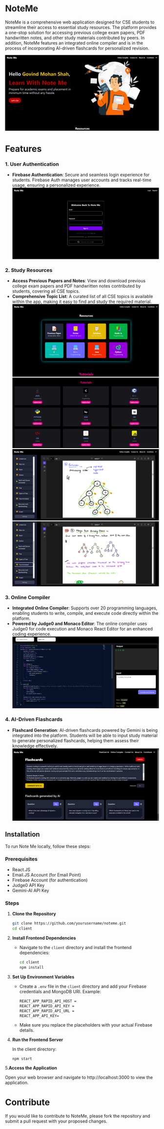 # NoteMe

NoteMe is a comprehensive web application designed for CSE students to streamline their access to essential study resources. The platform provides a one-stop solution for accessing previous college exam papers, PDF handwritten notes, and other study materials contributed by peers. In addition, NoteMe features an integrated online compiler and is in the process of incorporating AI-driven flashcards for personalized revision.

<img src="https://github.com/govindmohan0/Note-Me/blob/main/client/Output/Screenshot%202024-08-22%20211133.png">
<br>

# Features

### 1. **User Authentication**
- **Firebase Authentication**: Secure and seamless login experience for students. Firebase Auth manages user accounts and tracks real-time usage, ensuring a personalized experience.
  <img src="https://github.com/govindmohan0/Note-Me/blob/main/client/Output/Screenshot%202024-08-22%20212227.png">

### 2. **Study Resources**
- **Access Previous Papers and Notes**: View and download previous college exam papers and PDF handwritten notes contributed by students, covering all CSE topics.
- **Comprehensive Topic List**: A curated list of all CSE topics is available within the app, making it easy to find and study the required material.
  <img src="https://github.com/govindmohan0/Note-Me/blob/main/client/Output/Screenshot%202024-08-22%20211155.png"><br>
  <img src="https://github.com/govindmohan0/Note-Me/blob/main/client/Output/Screenshot%202024-08-22%20211241.png"><br>
  <img src="https://github.com/govindmohan0/Note-Me/blob/main/client/Output/Screenshot%202024-08-22%20212511.png"><br>
  <img src="https://github.com/govindmohan0/Note-Me/blob/main/client/Output/Screenshot%202024-08-22%20220336.png"><br>
  
  

### 3. **Online Compiler**
- **Integrated Online Compiler**: Supports over 20 programming languages, enabling students to write, compile, and execute code directly within the platform.
- **Powered by Judge0 and Monaco Editor**: The online compiler uses Judge0 for code execution and Monaco React Editor for an enhanced coding experience.
  <img src="https://github.com/govindmohan0/Note-Me/blob/main/client/Output/Screenshot%202024-08-22%20212148.png">

### 4. **AI-Driven Flashcards**
- **Flashcard Generation**: AI-driven flashcards powered by  Gemini  is being integrated into the platform. Students will be able to input study material to generate personalized flashcards, helping them assess their knowledge effectively.
  <img src="https://github.com/govindmohan0/Note-Me/blob/main/client/Output/Screenshot%202024-08-25%20193145.png">
## Installation

To run Note Me locally, follow these steps:

### Prerequisites
- React.JS
- Email.JS Account (for Email Point)
- Firebase Account (for authentication)
- Judge0 API Key
- Gemini-AI API Key
### Steps

1. **Clone the Repository**
   ```bash
   git clone https://github.com/yourusername/noteme.git
   cd client
2. **Install Frontend Dependencies**
   - Navigate to the `client` directory and install the frontend dependencies:
     ```bash
     cd client
     npm install
     ```

3. **Set Up Environment Variables**
   - Create a `.env` file in the `client` directory and add your Firebase credentials and MongoDB URI. Example:
     ```
     REACT_APP_RAPID_API_HOST =
     REACT_APP_RAPID_API_KEY = 
     REACT_APP_RAPID_API_URL =
     REACT_APP_API_KEY=

     ```

   - Make sure you replace the placeholders with your actual Firebase details.
     
4. **Run the Frontend Server**

    In the client directory:
   ```
   npm start
   ```
5.**Access the Application**

Open your web browser and navigate to http://localhost:3000 to view the application.

# Contribute
If you would like to contribute to NoteMe, please fork the repository and submit a pull request with your proposed changes.


